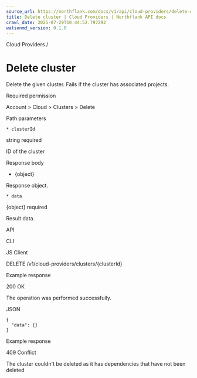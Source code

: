 ```yaml
---
source_url: https://northflank.com/docs/v1/api/cloud-providers/delete-cluster
title: Delete cluster | Cloud Providers | Northflank API docs
crawl_date: 2025-07-29T10:44:52.797292
watsonmd_version: 0.1.0
---
```


Cloud Providers / 

# Delete cluster

Delete the given cluster. Fails if the cluster has associated projects.

Required permission

Account > Cloud > Clusters > Delete

Path parameters

    * clusterId

string required

ID of the cluster




Response body

  * {object}

Response object.

    * data

{object} required

Result data.




API

CLI

JS Client

DELETE /v1/cloud-providers/clusters/{clusterId}

Example response

200 OK

The operation was performed successfully.

JSON
    
    
    {
      "data": {}
    }

Example response

409 Conflict

The cluster couldn't be deleted as it has dependencies that have not been deleted
